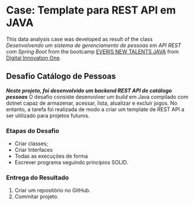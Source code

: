 # Case: Template para REST API em JAVA
This data analysis case was developed as result of the class *Desenvolvendo um sistema de gerenciamento de pessoas em API REST com Spring Boot*  from the bootcamp [EVERIS NEW TALENTS JAVA](https://web.digitalinnovation.one/track/everis-new-talents-net?tab=path) from [Digital Innovation One](https://digitalinnovation.one).

## Desafio Catálogo de Pessoas
__*Neste projeto, foi desenvolvido um backend REST API de catálogo pessoas*__
O desafio consiste desenvolver um _build_ em Java compilado com dotnet capaz de armazenar, acessar, lista, atualizar e excluir jogos. No entanto, a tarefa foi realizada de modo a criar um template de REST API a ser utilizado para projetos futuros.

### Etapas do Desafio
- Criar classes;
- Criar Interfaces
- Todas as execuções de forma 
- Escrever programa seguindo princípios SOLID.

### Entrega do Resultado
1. Criar um repositório no GitHub.
2. Commitar projeto.
